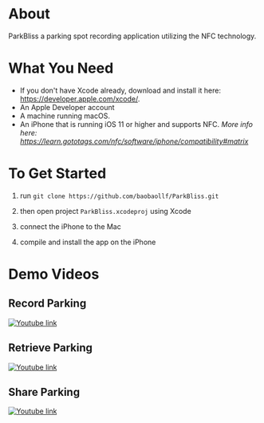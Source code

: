 # About
ParkBliss a parking spot recording application utilizing the NFC technology. 


# What You Need
- If you don't have Xcode already, download and install it here: https://developer.apple.com/xcode/. 
- An Apple Developer account
- A machine running macOS.
- An iPhone that is running iOS 11 or higher and supports NFC. _More info here: https://learn.gototags.com/nfc/software/iphone/compatibility#matrix_

# To Get Started

1. run `git clone https://github.com/baobaollf/ParkBliss.git`

2. then open project `ParkBliss.xcodeproj` using Xcode

3. connect the iPhone to the Mac

4. compile and install the app on the iPhone


# Demo Videos

## Record Parking
[![Youtube link](https://img.youtube.com/vi/jSWtEhNl0FI/0.jpg)](https://www.youtube.com/watch?v=jSWtEhNl0FI)

## Retrieve Parking
[![Youtube link](https://img.youtube.com/vi/O-BM14woRZk/0.jpg)](https://www.youtube.com/watch?v=O-BM14woRZk)

## Share Parking
[![Youtube link](https://img.youtube.com/vi/_Zayo3HPrns/0.jpg)](https://www.youtube.com/watch?v=_Zayo3HPrns)
